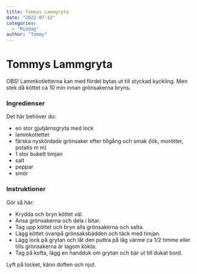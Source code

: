 ```yaml
---
title: Tommys Lammgryta
date: "2022-07-12"
categories:
  - "Middag"
author: "Tommy"
---
```


# Tommys Lammgryta

OBS! Lammkotletterna kan med fördel bytas ut till styckad kyckling. Men stek då köttet ca 10 min innan grönsakerna bryns.


### Ingredienser

Det här behöver du:

- en stor gjutjärnsgryta med lock
- lammkotletter
- färska nyskördade grönsaker efter tillgång och smak (lök, morötter, potatis m m)
- 1 stor bukett timjan
- salt
- peppar
- smör

### Instruktioner

Gör så här:
- Krydda och bryn köttet väl.
- Ansa grönsakerna och dela i bitar.
- Tag upp köttet och bryn alla grönsakerna och salta.
- Lägg köttet ovanpå grönsaksbädden och täck med timjan.
- Lägg lock på grytan och låt den puttra på låg värme ca 1/2 timme eller tills grönsakerna är lagom kokta.
- Tag på kofta, lägg en handduk om grytan och bär ut till dukat bord.

Lyft på locket, känn doften och njut.

